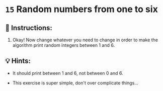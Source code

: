 # `15` Random numbers from one to six

## 📝 Instructions:

1. Okay! Now change whatever you need to change in order to make the algorithm print random integers between 1 and 6.

## 💡 Hints:

+ It should print between 1 and 6, not between 0 and 6.

+ This exercise is super simple, don't over complicate things...